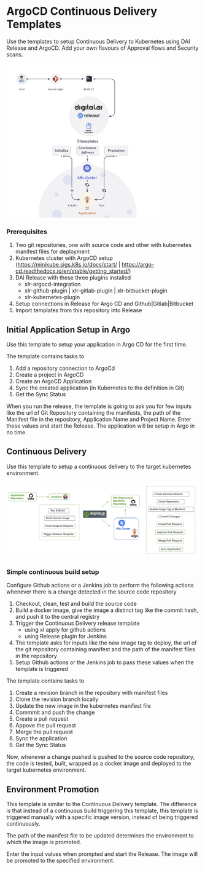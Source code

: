 # ArgoCD Continuous Delivery Templates

Use the templates to setup Continuous Delivery to Kubernetes using DAI Release and ArgoCD. Add your own flavours of Approval flows and Security scans.

![argocd](/argocd/templates/images/argocd-continuous-delivery.png)

### Prerequisites
1. Two git repositories, one with source code and other with kubernetes manifest files for deployment
1. Kubernetes cluster with ArgoCD setup (https://minikube.sigs.k8s.io/docs/start/ | https://argo-cd.readthedocs.io/en/stable/getting_started/)
1. DAI Release with these three plugins installed
    * xlr-argocd-integration
	* xlr-github-plugin | xlr-gitlab-plugin | xlr-bitbucket-plugin
	* xlr-kubernetes-plugin
1. Setup connections in Release for Argo CD and Github|Gitlab|Bitbucket
1. Import templates from this repository into Release

## Initial Application Setup in Argo

Use this template to setup your application in Argo CD for the first time. 

The template contains tasks to
1. Add a repository connection to ArgoCd
1. Create a project in ArgoCD
1. Create an ArgoCD Application
1. Sync the created application (in Kubernetes to the definition in Git)
1. Get the Sync Status

When you run the release, the template is going to ask you for few inputs like the url of Git Repository containing the manifests, the path of the Manifest file in the repository, Application Name and Project Name. Enter these values and start the Release. The application will be setup in Argo in no time.

## Continuous Delivery

Use this template to setup a continuous delivery to the target kubernetes environment. 

![argocd](/argocd/templates/images/argocd-continuous-delivery-1.PNG)

### Simple continuous build setup
Configure Github actions or a Jenkins job to perform the following actions whenever there is a change detected in the source code repository
1. Checkout, clean, test and build the source code
1. Build a docker image, give the image a distinct tag like the commit hash, and push it to the central registry
1. Trigger the Continuous Delivery release template 
	* using xl apply for github actions
	* using Release plugin for Jenkins 
1. The template asks for inputs like the new image tag to deploy, the url of the git repository containing manifest and the path of the manifest files in the repository
1. Setup Github actions or the Jenkins job to pass these values when the template is triggered

The template contains tasks to
1. Create a revision branch in the repository with manifest files
1. Clone the revision branch locally
1. Update the new image in the kubernetes manifest file
1. Commmit and push the change
1. Create a pull request
1. Appove the pull request
1. Merge the pull request
1. Sync the application 
1. Get the Sync Status 

Now, whenever a change pushed is pushed to the source code repository, the code is tested, built, wrapped as a docker image and deployed to the target kubernetes environment.

## Environment Promotion

This template is similar to the Continuous Delivery template. The difference is that instead of a continuous build triggering this template, this template is triggered manually with a specific image version, instead of being triggered continuously.

The path of the manifest file to be updated determines the environment to which the image is promoted. 

Enter the input values when prompted and start the Release. The image will be promoted to the specified environment.


